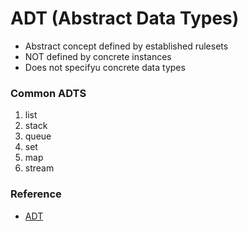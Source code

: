 # ADT (Abstract Data Types)

- Abstract concept defined by established rulesets
- NOT defined by concrete instances
- Does not specifyu concrete data types

### Common ADTS

1. list
2. stack
3. queue
4. set
5. map
6. stream

### Reference

- [ADT](https://medium.com/javascript-scene/abstract-data-types-and-the-software-crisis-671ea7fc72e7)
